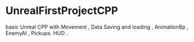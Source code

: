 # UnrealFirstProjectCPP
basic Unreal CPP with Movement , Data Saving and loading , AnimationBp , EnemyAI ,  Pickups. HUD . 
